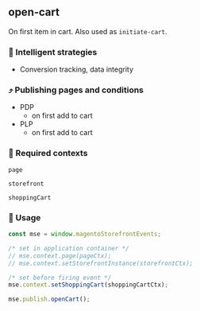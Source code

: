 ## open-cart

On first item in cart. Also used as `initiate-cart`.

### 🤖 Intelligent strategies

-   Conversion tracking, data integrity

### ⤴️ Publishing pages and conditions

-   PDP
    -   on first add to cart
-   PLP
    -   on first add to cart

### 🛄 Required contexts

`page`

`storefront`

`shoppingCart`

### 🔧 Usage

```javascript
const mse = window.magentoStorefrontEvents;

/* set in application container */
// mse.context.page(pageCtx);
// mse.context.setStorefrontInstance(storefrontCtx);

/* set before firing event */
mse.context.setShoppingCart(shoppingCartCtx);

mse.publish.openCart();
```

